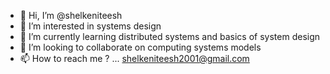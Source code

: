 - 👋 Hi, I’m @shelkeniteesh
- 👀 I’m interested in systems design
- 🌱 I’m currently learning distributed systems and basics of system design
- 💞️ I’m looking to collaborate on computing systems models
- 📫 How to reach me ? ... shelkeniteesh2001@gmail.com

<!---
shelkeniteesh/shelkeniteesh is a ✨ special ✨ repository because its `README.md` (this file) appears on your GitHub profile.
You can click the Preview link to take a look at your changes.
--->
